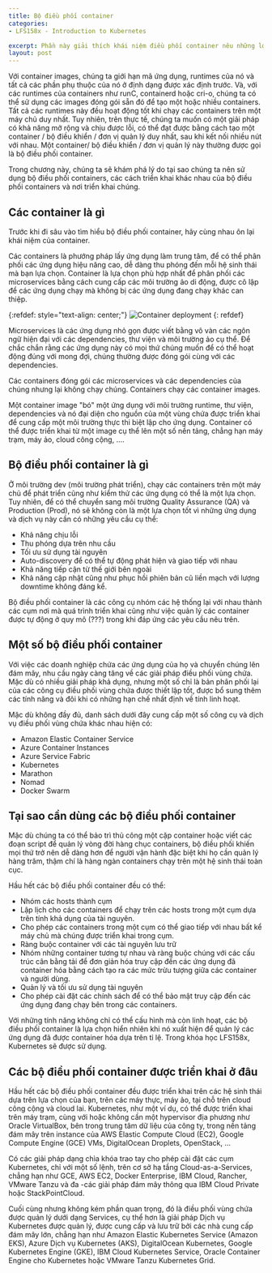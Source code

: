 ```yaml
---
title: Bộ điều phối container
categories:
- LFS158x - Introduction to Kubernetes

excerpt: Phần này giải thích khái niệm điều phối container nêu những lợi ích của việc sử dụng chúng cũng như nêu các tùy chọn điều phối container khác nhau và các tùy chọn triển khai điều phối container khác nhau.
layout: post
---
```


Với container images, chúng ta giới hạn mã ứng dụng, runtimes của nó và tất cả các phần phụ thuộc của nó ở định dạng được xác định trước. Và, với các runtimes của containers như runC, containerd hoặc cri-o, chúng ta có thể sử dụng các images đóng gói sẵn đó để tạo một hoặc nhiều containers. Tất cả các runtimes này đều hoạt động tốt khi chạy các containers trên một máy chủ duy nhất. Tuy nhiên, trên thực tế, chúng ta muốn có một giải pháp có khả năng mở rộng và chịu được lỗi, có thể đạt được bằng cách tạo một container / bộ điều khiển / đơn vị quản lý duy nhất, sau khi kết nối nhiều nút với nhau. Một container/ bộ điều khiển / đơn vị quản lý này thường được gọi là bộ điều phối container.

Trong chương này, chúng ta sẽ khám phá lý do tại sao chúng ta nên sử dụng bộ điều phối containers, các cách triển khai khác nhau của bộ điều phối containers và nơi triển khai chúng.

## Các container là gì

Trước khi đi sâu vào tìm hiểu bộ điều phối container, hãy cùng nhau ôn lại khái niệm của container.

Các containers là phướng pháp lấy ứng dụng làm trung tâm, để có thể phân phối các ứng dụng hiệu năng cao, dễ dàng thu phóng đến mỗi hệ sinh thái mà bạn lựa chọn. Container là lựa chọn phù hợp nhất để phân phối các microservices bằng cách cung cấp các môi trường ảo di động, được cô lập để các ứng dụng chạy mà không bị các ứng dụng đang chạy khác can thiệp.

{:refdef: style="text-align: center;"}
![Container deployment](/assets/img/container_deployment.png)
{: refdef}

Microservices là các ứng dụng nhỏ gọn được viết bằng vô vàn các ngôn ngữ hiện đại với các dependencies, thư viện và môi trường ảo cụ thể. Để chắc chắn rằng các ứng dụng này có mọi thứ chúng muốn để có thể hoạt động đúng với mong đợi, chúng thường được đóng gói cùng với các dependencies.

Các containers đóng gói các microservices và các dependencies của chúng nhưng lại không chạy chúng. Containers chạy các container images.

Một container image "bó" một ứng dụng với môi trường runtime, thư viện, dependencies và nó đại diện cho nguồn của một vùng chứa được triển khai để cung cấp một môi trường thực thi biệt lập cho ứng dụng.
Container có thể được triển khai từ một image cụ thể lên một số nền tảng, chẳng hạn máy trạm, máy ảo, cloud công cộng, ....

## Bộ điều phối container là gì

Ở môi trường dev (môi trường phát triển), chạy các containers trên một máy chủ để phát triển cũng như kiểm thử các ứng dụng có thể là một lựa chọn. Tuy nhiên, để có thể chuyển sang môi trường Quality Assurance (QA) và Production (Prod), nó sẽ không còn là một lựa chọn tốt vì những ứng dụng và dịch vụ này cần có những yêu cầu cụ thể:

- Khả năng chịu lỗi
- Thu phóng dựa trên nhu cầu
- Tối ưu sử dụng tài nguyên
- Auto-discovery để có thể tự động phát hiện và giao tiếp với nhau
- Khả năng tiếp cận từ thế giới bên ngoài
- Khả năng cập nhật cũng như phục hồi phiên bản cũ liền mạch với lượng downtime không đáng kể.

Bộ điều phối container là các công cụ nhóm các hệ thống lại với nhau thành các cụm nơi mà quá trình triển khai cũng như việc quản lý các container được tự động ở quy mô (???) trong khi đáp ứng các yêu cầu nêu trên.

## Một số bộ điều phối container

Với việc các doanh nghiệp chứa các ứng dụng của họ và chuyển chúng lên đám mây, nhu cầu ngày càng tăng về các giải pháp điều phối vùng chứa. Mặc dù có nhiều giải pháp khả dụng, nhưng một số chỉ là bản phân phối lại của các công cụ điều phối vùng chứa được thiết lập tốt, được bổ sung thêm các tính năng và đôi khi có những hạn chế nhất định về tính linh hoạt.

Mặc dù không đầy đủ, danh sách dưới đây cung cấp một số công cụ và dịch vụ điều phối vùng chứa khác nhau hiện có:

- Amazon Elastic Container Service
- Azure Container Instances
- Azure Service Fabric
- Kubernetes
- Marathon
- Nomad
- Docker Swarm

## Tại sao cần dùng các bộ điều phối container

Mặc dù chúng ta có thể bảo trì thủ công một cặp container hoặc viết các đoạn script để quản lý vòng đời hàng chục containers, bộ điều phối khiến mọi thứ trở nên dễ dàng hơn để người vận hành đặc biệt khi họ cần quản lý hàng trăm, thậm chí là hàng ngàn containers chạy trên một hệ sinh thái toàn cục.

Hầu hết các bộ điều phối container đều có thể:

- Nhóm các hosts thành cụm
- Lập lịch cho các containers để chạy trên các hosts trong một cụm dựa trên tính khả dụng của tài nguyên.
- Cho phép các containers trong một cụm có thể giao tiếp với nhau bất kể máy chủ mà chúng được triển khai trong cụm.
- Ràng buộc container với các tài nguyên lưu trữ
- Nhóm những container tương tự nhau và ràng buộc chúng với các cấu trúc cân bằng tải để đơn giản hóa truy cập đến các ứng dụng đã container hóa bằng cách tạo ra các mức trừu tượng giữa các container và người dùng.
- Quản lý và tối ưu sử dụng tài nguyên
- Cho phép cài đặt các chính sách để có thể bảo mật truy cập đến các ứng dụng đang chạy bên trong các containers.

Với những tính năng không chỉ có thể cấu hình mà còn linh hoạt, các bộ điều phối container là lựa chọn hiển nhiên khi nó xuất hiện để quản lý các ứng dụng đã được container hóa dựa trên tỉ lệ. Trong khóa học LFS158x, Kubernetes sẽ được sử dụng.

## Các bộ điều phối container được triển khai ở đâu

Hầu hết các bộ điều phối container đều được triển khai trên các hệ sinh thái dựa trên lựa chọn của bạn, trên các máy thực, máy ảo, tại chỗ trên cloud công cộng và cloud lai. Kubernetes, như một ví dụ, có thể được triển khai trên máy trạm, cùng với hoặc không cần một hypervisor địa phương như Oracle VirtualBox, bên trong trung tâm dữ liệu của công ty, trong nền tảng đám mây trên instance của AWS Elastic Compute Cloud (EC2), Google Compute Engine (GCE) VMs, DigitalOcean Droplets, OpenStack, ...

Có các giải pháp dạng chìa khóa trao tay cho phép cài đặt các cụm Kubernetes, chỉ với một số lệnh, trên cơ sở hạ tầng Cloud-as-a-Services, chẳng hạn như GCE, AWS EC2, Docker Enterprise, IBM Cloud, Rancher, VMware Tanzu và đa -các giải pháp đám mây thông qua IBM Cloud Private hoặc StackPointCloud.

Cuối cùng nhưng không kém phần quan trọng, đó là điều phối vùng chứa được quản lý dưới dạng Services, cụ thể hơn là giải pháp Dịch vụ Kubernetes được quản lý, được cung cấp và lưu trữ bởi các nhà cung cấp đám mây lớn, chẳng hạn như Amazon Elastic Kubernetes Service (Amazon EKS), Azure Dịch vụ Kubernetes (AKS), DigitalOcean Kubernetes, Google Kubernetes Engine (GKE), IBM Cloud Kubernetes Service, Oracle Container Engine cho Kubernetes hoặc VMware Tanzu Kubernetes Grid.
